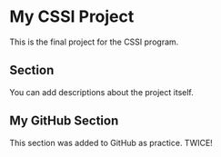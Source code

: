 # My CSSI Project

This is the final project for the CSSI program. 

## Section

You can add descriptions about the project itself.


## My GitHub Section

This section was added to GitHub as practice. TWICE!
